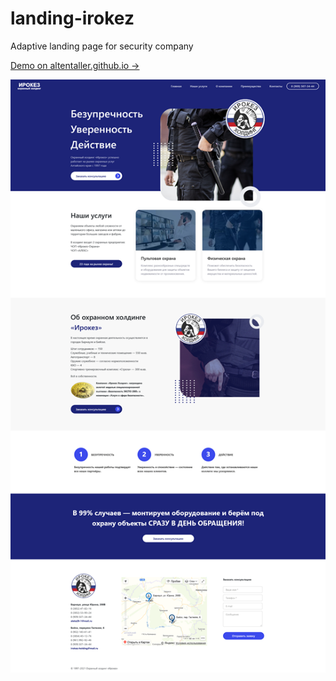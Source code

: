 # landing-irokez
Adaptive landing page for security company

<a href="https://altentaller.github.io/irokez/">Demo  on altentaller.github.io &rarr;</a>

![alt text](https://github.com/Altentaller/landing-irokez/raw/master/screenshot.png "screenshot")
